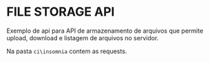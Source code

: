 # FILE STORAGE API

Exemplo de api para API de armazenamento de arquivos que permite upload, download e listagem de arquivos no servidor.

Na pasta `ci\insomnia` contem as requests.
